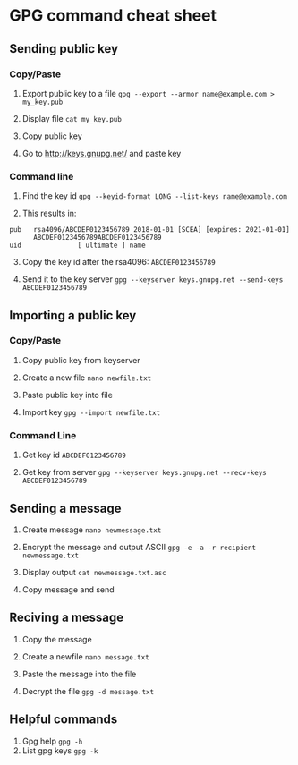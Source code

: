 # GPG command cheat sheet
## Sending public key
### Copy/Paste 
1. Export public key to a file ``gpg --export --armor name@example.com > my_key.pub``

2. Display file ``cat my_key.pub``

3. Copy public key

4. Go to http://keys.gnupg.net/ and paste key

### Command line
1. Find the key id ``gpg --keyid-format LONG --list-keys name@example.com``

2. This results in:

```
pub   rsa4096/ABCDEF0123456789 2018-01-01 [SCEA] [expires: 2021-01-01]
      ABCDEF0123456789ABCDEF0123456789
uid              [ ultimate ] name
```

3. Copy the key id after the rsa4096: ``ABCDEF0123456789``

4. Send it to the key server ``gpg --keyserver keys.gnupg.net --send-keys ABCDEF0123456789``

## Importing a public key
### Copy/Paste
1. Copy public key from keyserver

2. Create a new file
``
nano newfile.txt
``

3. Paste public key into file

4. Import key
``
gpg --import newfile.txt
``
### Command Line
1. Get key id ``ABCDEF0123456789``

2. Get key from server ``gpg --keyserver keys.gnupg.net --recv-keys ABCDEF0123456789``
## Sending a message
1. Create message
``
nano newmessage.txt
``

2. Encrypt the message and output ASCII
``
gpg -e -a -r recipient newmessage.txt
``
3. Display output
``
cat newmessage.txt.asc
``

4. Copy message and send
## Reciving a message
1. Copy the message

2. Create a newfile
``
nano message.txt
``

3. Paste the message into the file

4. Decrypt the file
``
gpg -d message.txt
``
## Helpful commands
1. Gpg help
``
gpg -h
``
2. List gpg keys
``
gpg -k
``
